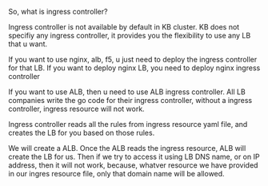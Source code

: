 
So, what is ingress controller?

Ingress controller is not available by default in KB cluster. KB does not specifiy any ingress controller, it provides you the flexibility to use any LB that u want. 

If you want to use nginx, alb, f5, u just need to deploy the ingress controller for that LB. If you want to deploy nginx LB, you need to deploy nginx ingress controller

If you want to use ALB, then u need to use ALB ingress controller. All LB companies write the go code for their ingress controller, without a ingress controller, ingress resource will not work.

Ingress controller reads all the rules from ingress resource yaml file, and creates the LB for you based on those rules.

We will create a ALB. Once the ALB reads the ingress resource, ALB will create the LB for us. Then if we try to access it using LB DNS name, or on IP address, then it will not work, because, whatver resource we have provided in our ingres resource file, only that domain name will be allowed.

